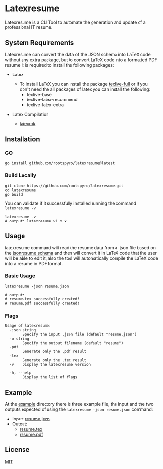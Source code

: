 # Latexresume

Latexresume is a CLI Tool to automate the generation and update of a professional IT resume.

## System Requirements
Latexresume can convert the data of the JSON schema into LaTeX code without any extra package, but to convert LaTeX code into a formatted PDF resume it is required to install the following packages: 
- Latex
    - To install LaTeX you can install the package [texlive-full](https://www.tug.org/texlive/) or if you don't need the all packages of latex you can install the following:
        - texlive-base
        - texlive-latex-recommend
        - texlive-latex-extra

- Latex Compilation
    - [latexmk](https://mg.readthedocs.io/latexmk.html)

## Installation

### GO
```shell
go install github.com/rootspyro/latexresume@latest
```

### Build Locally
```shell
git clone https://github.com/rootspyro/latexresume.git
cd latexresume
go build
```

You can validate if it successfully installed running the command `latexresume -v` 
```shell
latexresume -v
# output: latexresume v1.x.x
```

## Usage
latexresume command will read the resume data from a .json file based on the [jsonresume schema](https://jsonresume.org/schema/) and then will convert it in LaTeX code that the user will be able to edit it, also the tool will automatically compile the LaTeX code into a resume in PDF format.

### Basic Usage
```shell
latexresume -json resume.json

# output: 
# resume.tex successfully created! 
# resume.pdf successfully created!
```

### Flags

```shell
Usage of latexresume:
  -json string
    	Specify the input .json file (default "resume.json")
  -o string
    	Specify the output filename (default "resume")
  -pdf
    	Generate only the .pdf result
  -tex
    	Generate only the .tex result
  -v	Display the latexresume version

  -h, --help
        Display the list of flags      
```

## Example

At the [example](example/) directory there is three example file, the input and the two outputs expected of using the `latexresume -json resume.json` command:

- Input: [resume.json](example/resume.json)
- Outout:
    - [resume.tex](example/resume.tex)
    - [resume.pdf](example/resume.pdf)


## License
[MIT](LICENSE)
